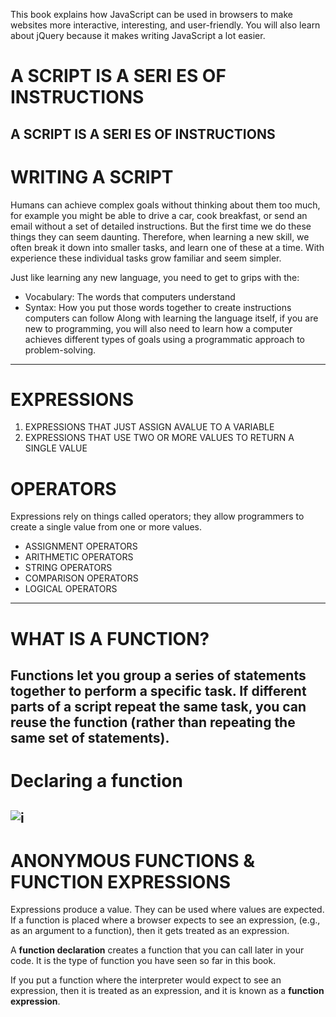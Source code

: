 This book explains how JavaScript can be used
in browsers to make websites more interactive,
interesting, and user-friendly. You will also learn about
jQuery because it makes writing JavaScript a lot easier. 

# A SCRIPT IS A SERI ES OF INSTRUCTIONS 

A SCRIPT IS A SERI ES OF
INSTRUCTIONS 
---
# WRITING A SCRIPT 
Humans can achieve complex goals without thinking
about them too much, for example you might be
able to drive a car, cook breakfast, or send an email
without a set of detailed instructions. But the first
time we do these things they can seem daunting.
Therefore, when learning a new skill, we often break
it down into smaller tasks, and learn one of these at
a time. With experience these individual tasks grow
familiar and seem simpler.

Just like learning any new language, you need
to get to grips with the:
- Vocabulary: The words that computers
understand
- Syntax: How you put those words together to
create instructions computers can follow
Along with learning the language itself, if you are
new to programming, you will also need to learn how
a computer achieves different types of goals using
a programmatic approach to problem-solving. 
---

# EXPRESSIONS 

1. EXPRESSIONS THAT JUST ASSIGN AVALUE TO A VARIABLE 
2. EXPRESSIONS THAT USE TWO OR MORE VALUES TO RETURN A SINGLE VALUE 

# OPERATORS

Expressions rely on things called operators; they allow programmers to
create a single value from one or more values. 

- ASSIGNMENT OPERATORS 
- ARITHMETIC OPERATORS
- STRING OPERATORS 
- COMPARISON OPERATORS 
- LOGICAL OPERATORS 

---
# WHAT IS A FUNCTION? 
Functions let you group a series of statements together to perform a
specific task. If different parts of a script repeat the same task, you can
reuse the function (rather than repeating the same set of statements). 
---
# Declaring a function

![i](https://tutorial.techaltum.com/images/javascript-functions.jpg)
---
# ANONYMOUS FUNCTIONS & FUNCTION EXPRESSIONS

Expressions produce a value. They can be used where values are expected.
If a function is placed where a browser expects to see an expression,
(e.g., as an argument to a function), then it gets treated as an expression. 

A **function declaration** creates a function that you
can call later in your code. It is the type of function
you have seen so far in this book.

If you put a function where the interpreter would
expect to see an expression, then it is treated as an
expression, and it is known as a **function expression**.